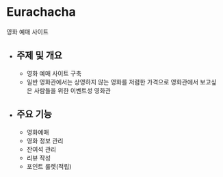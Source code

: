 # Eurachacha
영화 예매 사이트

* ## 주제 및 개요 ##
   * 영화 예매 사이트 구축
   * 일반 영화관에서는 상영하지 않는 영화를 저렴한 가격으로 영화관에서 보고싶은 사람들을 위한 이벤트성 영화관
   
* ## 주요 기능 ##
   * 영화예매
   * 영화 정보 관리
   * 잔여석 관리
   * 리뷰 작성
   * 포인트 룰렛(적립)
   
  
